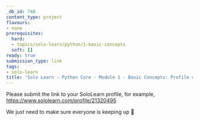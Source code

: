 ```yaml
---
_db_id: 748
content_type: project
flavours:
- none
prerequisites:
  hard:
  - topics/solo-learn/python/1-basic-concepts
  soft: []
ready: true
submission_type: link
tags:
- solo-learn
title: 'Solo Learn - Python Core - Module 1 - Basic Concepts: Profile check'
---
```


Please submit the link to your SoloLearn profile, for example, https://www.sololearn.com/profile/21320495

We just need to make sure everyone is keeping up 💚